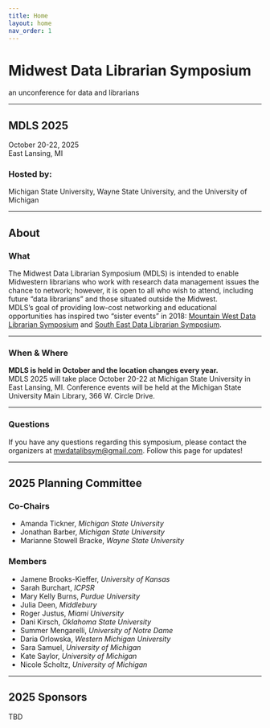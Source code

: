 ```yaml
---
title: Home
layout: home
nav_order: 1
---
```

<h1><strong>Midwest Data Librarian Symposium</strong></h1>
<p>an unconference for data and librarians</p>
<hr>
<h2><strong>MDLS 2025</strong></h2>
<p>October 20-22, 2025 <br>
East Lansing, MI</p>
<h3>Hosted by:</h3> 
<p>Michigan State University, Wayne State University, and the University of Michigan</p>
<hr>
<h2><strong>About</strong></h2>
<h3><strong>What</strong></h3>
<p>The Midwest Data Librarian Symposium (MDLS) is intended to enable Midwestern librarians who work with research data management issues the chance to network; however, it is open to all who wish to attend, including future “data librarians” and those situated outside the Midwest.
<br>
MDLS’s goal of providing low-cost networking and educational opportunities has inspired two “sister events” in 2018: <a href="https://mountainwestdls.github.io/">Mountain West Data Librarian Symposium</a> and <a href="https://se-datalibrarian.github.io/">South East Data Librarian Symposium</a>.</p>
<hr>
<h3><strong>When & Where</strong></h3>
<p><strong>MDLS is held in October and the location changes every year.</strong>
<br>
MDLS 2025 will take place October 20-22 at Michigan State University in East Lansing, MI. Conference events will be held at the Michigan State University Main Library, 366 W. Circle Drive.</p>
<hr>
<h3><strong>Questions</strong></h3>
<p>If you have any questions regarding this symposium, please contact the organizers at <a href="mailto:mwdatalibsym@gmail.com">mwdatalibsym@gmail.com</a>. Follow this page for updates!</p>
<hr>
<h2><strong>2025 Planning Committee</strong></h2>
<h3><strong>Co-Chairs</strong></h3>
<ul>
  <li>Amanda Tickner, <i>Michigan State University</i></li>
  <li>Jonathan Barber, <i>Michigan State University</i></li>
  <li>Marianne Stowell Bracke, <i>Wayne State University</i></li>
</ul>
<h3><strong>Members</strong></h3>
<ul>
  <li>Jamene Brooks-Kieffer, <i>University of Kansas</i></li>
  <li>Sarah Burchart, <i>ICPSR</i></li>
  <li>Mary Kelly Burns, <i>Purdue University</i></li>
  <li>Julia Deen, <i>Middlebury</i></li>
  <li>Roger Justus, <i>Miami University</i></li>
  <li>Dani Kirsch, <i>Oklahoma State University</i></li>
  <li>Summer Mengarelli, <i>University of Notre Dame</i></li>
  <li>Daria Orlowska, <i>Western Michigan University</i></li>
  <li>Sara Samuel, <i>University of Michigan</i></li>
  <li>Kate Saylor, <i>University of Michigan</i></li>
  <li>Nicole Scholtz, <i>University of Michigan</i></li>
</ul>
<hr>
<h2><strong>2025 Sponsors</strong></h2>
<p>TBD</p>
